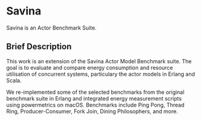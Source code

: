 Savina
======

Savina is an Actor Benchmark Suite.

## Brief Description

This work is an extension of the Savina Actor Model Benchmark suite. The goal is to evaluate and compare energy consumption and resource utilisation of concurrent systems, particulary the actor models in Erlang and Scala.

We re-implemented some of the selected benchmarks from the original benchmark suite in Erlang and integrated energy measurement scripts using powermetrics on macOS. Benchmarks include Ping Pong, Thread Ring, Producer-Consumer, Fork Join, Dining Philosophers, and more.

